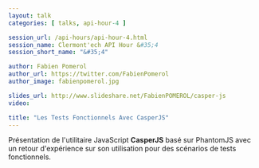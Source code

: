 ```yaml
---
layout: talk
categories: [ talks, api-hour-4 ]

session_url: /api-hours/api-hour-4.html
session_name: Clermont'ech API Hour &#35;4
session_short_name: "&#35;4"

author: Fabien Pomerol
author_url: https://twitter.com/FabienPomerol
author_image: fabienpomerol.jpg

slides_url: http://www.slideshare.net/FabienPOMEROL/casper-js
video:

title: "Les Tests Fonctionnels Avec CasperJS"
---
```


Présentation de l'utilitaire JavaScript **CasperJS** basé sur PhantomJS avec un
retour d'expérience sur son utilisation pour des scénarios de tests
fonctionnels.
